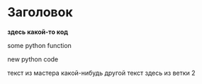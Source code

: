# Заголовок

**здесь какой-то код**

some python function

new python code

текст из мастера
какой-нибудь другой текст здесь из ветки 2

